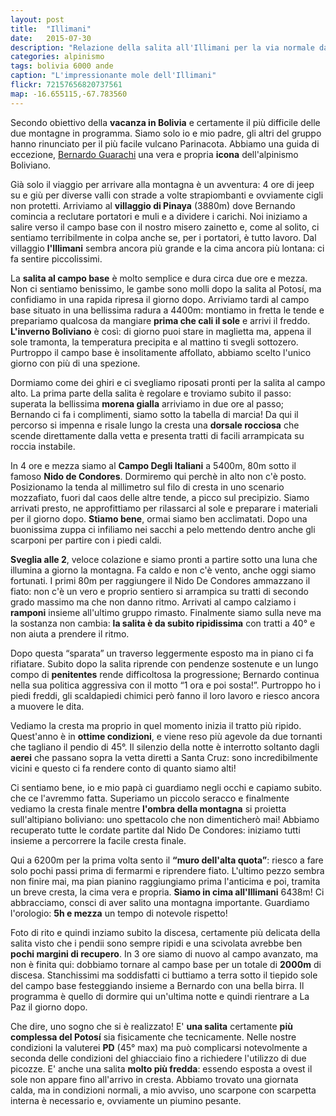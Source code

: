 ```yaml
---
layout: post
title:  "Illimani"
date:   2015-07-30
description: "Relazione della salita all'Illimani per la via normale dal Nido De Condores"
categories: alpinismo
tags: bolivia 6000 ande
caption: "L'impressionante mole dell'Illimani"
flickr: 72157656820737561
map: -16.655115,-67.783560
---
```


Secondo obiettivo della **vacanza in Bolivia** e certamente il più difficile delle due montagne in programma. Siamo solo io e mio padre, gli altri del gruppo hanno rinunciato per il più facile vulcano Parinacota. Abbiamo una guida di eccezione, <a href="http://andesexpediciones.com/en/bernardo-guarachi/">Bernardo Guarachi</a> una vera e propria **icona** dell'alpinismo Boliviano.

Già solo il viaggio per arrivare alla montagna è un avventura: 4 ore di jeep su e giù per diverse valli con strade a volte strapiombanti e ovviamente cigli non protetti. Arriviamo al **villaggio di Pinaya** (3880m) dove Bernando comincia a reclutare portatori e muli e a dividere i carichi. Noi iniziamo a salire verso il campo base con il nostro misero zainetto e, come al solito, ci sentiamo terribilmente in colpa anche se, per i portatori, è tutto lavoro. Dal villaggio **l'Illimani** sembra ancora più grande e la cima ancora più lontana: ci fa sentire piccolissimi.

La **salita al campo base** è molto semplice e dura circa due ore e mezza. Non ci sentiamo benissimo, le gambe sono molli dopo la salita al Potosí, ma confidiamo in una rapida ripresa il giorno dopo. Arriviamo tardi al campo base situato in una bellissima radura a 4400m: montiamo in fretta le tende e prepariamo qualcosa da mangiare **prima che cali il sole** e arrivi il freddo. **L'inverno Boliviano** è così: di giorno puoi stare in maglietta ma, appena il sole tramonta, la temperatura precipita e al mattino ti svegli sottozero. Purtroppo il campo base è insolitamente affollato, abbiamo scelto l'unico giorno con più di una spezione.

Dormiamo come dei ghiri e ci svegliamo riposati pronti per la salita al campo alto. La prima parte della salita è regolare e troviamo subito il passo: superata la bellissima **morena gialla** arriviamo in due ore al passo; Bernando ci fa i complimenti, siamo sotto la tabella di marcia! Da qui il percorso si impenna e risale lungo la cresta una **dorsale rocciosa** che scende direttamente dalla vetta e presenta tratti di facili arrampicata su roccia instabile.

In 4 ore e mezza siamo al **Campo Degli Italiani** a 5400m, 80m sotto il famoso **Nido de Condores**. Dormiremo qui perchè in alto non c'è posto. Posizionamo la tenda al millimetro sul filo di cresta in uno scenario mozzafiato, fuori dal caos delle altre tende, a picco sul precipizio. Siamo arrivati presto, ne approfittiamo per rilassarci al sole e preparare i materiali per il giorno dopo. **Stiamo bene**, ormai siamo ben acclimatati. Dopo una buonissima zuppa ci infiliamo nei sacchi a pelo mettendo dentro anche gli scarponi per partire con i piedi caldi.

**Sveglia alle 2**, veloce colazione e siamo pronti a partire sotto una luna che illumina a giorno la montagna. Fa caldo e non c'è vento, anche oggi siamo fortunati. I primi 80m per raggiungere il Nido De Condores ammazzano il fiato: non c'è un vero e proprio sentiero si arrampica su tratti di secondo grado massimo ma che non danno ritmo. Arrivati al campo calziamo i **ramponi** insieme all'ultimo gruppo rimasto. Finalmente siamo sulla neve ma la sostanza non cambia: **la salita è da subito ripidissima** con tratti a 40° e non aiuta a prendere il ritmo. 

Dopo questa “sparata” un traverso leggermente esposto ma in piano ci fa rifiatare. Subito dopo la salita riprende con pendenze sostenute e un lungo compo di **penitentes** rende difficoltosa la progressione; Bernardo continua nella sua politica aggressiva con il motto “1 ora e poi sosta!”. Purtroppo ho i piedi freddi, gli scaldapiedi chimici però fanno il loro lavoro e riesco ancora a muovere le dita.

Vediamo la cresta ma proprio in quel momento inizia il tratto più ripido. Quest'anno è in **ottime condizioni**, e viene reso più agevole da due tornanti che tagliano il pendio di 45°. Il silenzio della notte è interrotto soltanto dagli **aerei** che passano sopra la vetta diretti a Santa Cruz: sono incredibilmente vicini e questo ci fa rendere conto di quanto siamo alti!

Ci sentiamo bene, io e mio papà ci guardiamo negli occhi e capiamo subito. che ce l'avremmo fatta. Superiamo un piccolo seracco e finalmente vediamo la cresta finale mentre **l'ombra della montagna** si proietta sull'altipiano boliviano: uno spettacolo che non dimenticherò mai! Abbiamo recuperato tutte le cordate partite dal Nido De Condores: iniziamo tutti insieme a percorrere la facile cresta finale. 

Qui a 6200m per la prima volta sento il **“muro dell'alta quota”**: riesco a fare solo pochi passi prima di fermarmi e riprendere fiato. L'ultimo pezzo sembra non finire mai, ma pian pianino raggiungiamo prima l'anticima e poi, tramita un breve cresta, la cima vera e propria. **Siamo in cima all'Illimani** 6438m! Ci abbracciamo, consci di aver salito una montagna importante. Guardiamo l'orologio: **5h e mezza** un tempo di notevole rispetto!

Foto di rito e quindi inziamo subito la discesa, certamente più delicata della salita visto che i pendii sono sempre ripidi e una scivolata avrebbe ben **pochi margini di recupero**. In 3 ore siamo di nuovo al campo avanzato, ma non è finita qui: dobbiamo tornare al campo base per un totale di **2000m** di discesa. Stanchissimi ma soddisfatti ci buttiamo a terra sotto il tiepido sole del campo base festeggiando insieme a Bernardo con una bella birra. Il programma è quello di dormire qui un'ultima notte e quindi rientrare a La Paz il giorno dopo.

Che dire, uno sogno che si è realizzato! E' **una salita** certamente **più complessa del Potosí** sia fisicamente che tecnicamente. Nelle nostre condizioni la valuterei **PD** (45° max) ma può complicarsi notevolmente a seconda delle condizioni del ghiacciaio fino a richiedere l'utilizzo di due picozze. E' anche una salita **molto più fredda**: essendo esposta a ovest il sole non appare fino all'arrivo in cresta. Abbiamo trovato una giornata calda, ma in condizioni normali, a mio avviso, uno scarpone con scarpetta interna è necessario e, ovviamente un piumino pesante.
